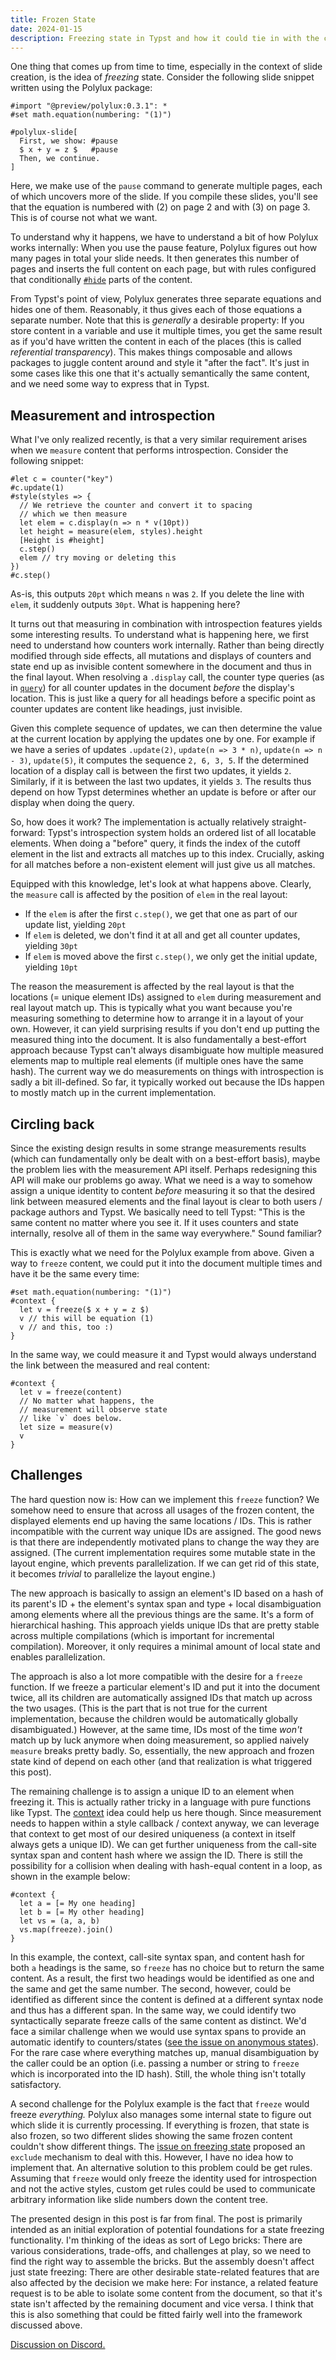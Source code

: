 ```yaml
---
title: Frozen State
date: 2024-01-15
description: Freezing state in Typst and how it could tie in with the context idea.
---
```


One thing that comes up from time to time, especially in the context of slide creation, is the idea of _freezing_ state.
Consider the following slide snippet written using the Polylux package:

```typ
#import "@preview/polylux:0.3.1": *
#set math.equation(numbering: "(1)")

#polylux-slide[
  First, we show: #pause
  $ x + y = z $   #pause
  Then, we continue.
]
```

Here, we make use of the `pause` command to generate multiple pages, each of which uncovers more of the slide.
If you compile these slides, you'll see that the equation is numbered with (2) on page 2 and with (3) on page 3.
This is of course not what we want.

To understand why it happens, we have to understand a bit of how Polylux works internally:
When you use the pause feature, Polylux figures out how many pages in total your slide needs.
It then generates this number of pages and inserts the full content on each page, but with rules configured that conditionally [`#hide`] parts of the content.

From Typst's point of view, Polylux generates three separate equations and hides one of them.
Reasonably, it thus gives each of those equations a separate number.
Note that this is _generally_ a desirable property:
If you store content in a variable and use it multiple times, you get the same result as if you'd have written the content in each of the places (this is called _referential transparency_).
This makes things composable and allows packages to juggle content around and style it "after the fact".
It's just in some cases like this one that it's actually semantically the same content, and we need some way to express that in Typst.

## Measurement and introspection
What I've only realized recently, is that a very similar requirement arises when we `measure` content that performs introspection.
Consider the following snippet:

```typ
#let c = counter("key")
#c.update(1)
#style(styles => {
  // We retrieve the counter and convert it to spacing
  // which we then measure
  let elem = c.display(n => n * v(10pt))
  let height = measure(elem, styles).height
  [Height is #height]
  c.step()
  elem // try moving or deleting this
})
#c.step()
```

As-is, this outputs `20pt` which means `n` was `2`.
If you delete the line with `elem`, it suddenly outputs `30pt`.
What is happening here?

It turns out that measuring in combination with introspection features yields some interesting results.
To understand what is happening here, we first need to understand how counters work internally.
Rather than being directly modified through side effects, all mutations and displays of counters and state end up as invisible content somewhere in the document and thus in the final layout.
When resolving a `.display` call, the counter type queries (as in [`query`]) for all counter updates in the document _before_ the display's location.
This is just like a query for all headings before a specific point as counter updates are content like headings, just invisible.

Given this complete sequence of updates, we can then determine the value at the current location by applying the updates one by one.
For example if we have a series of updates `.update(2)`, `update(n => 3 * n)`, `update(n => n - 3)`, `update(5)`, it computes the sequence `2, 6, 3, 5`.
If the determined location of a display call is between the first two updates, it yields `2`.
Similarly, if it is between the last two updates, it yields `3`.
The results thus depend on how Typst determines whether an update is before or after our display when doing the query.

So, how does it work? The implementation is actually relatively straight-forward:
Typst's introspection system holds an ordered list of all locatable elements.
When doing a "before" query, it finds the index of the cutoff element in the list and extracts all matches up to this index.
Crucially, asking for all matches before a non-existent element will just give us all matches.

Equipped with this knowledge, let's look at what happens above.
Clearly, the `measure` call is affected by the position of `elem` in the real layout:

- If the `elem` is after the first `c.step()`, we get that one as part of our update list, yielding `20pt`
- If `elem` is deleted, we don't find it at all and get all counter updates, yielding `30pt`
- If `elem` is moved above the first `c.step()`, we only get the initial update, yielding `10pt`

The reason the measurement is affected by the real layout is that the locations (= unique element IDs) assigned to `elem` during measurement and real layout match up.
This is typically what you want because you're measuring something to determine how to arrange it in a layout of your own.
However, it can yield surprising results if you don't end up putting the measured thing into the document.
It is also fundamentally a best-effort approach because Typst can't always disambiguate how multiple measured elements map to multiple real elements (if multiple ones have the same hash).
The current way we do measurements on things with introspection is sadly a bit ill-defined.
So far, it typically worked out because the IDs happen to mostly match up in the current implementation.

## Circling back
Since the existing design results in some strange measurements results (which can fundamentally only be dealt with on a best-effort basis), maybe the problem lies with the measurement API itself.
Perhaps redesigning this API will make our problems go away.
What we need is a way to somehow assign a unique identity to content _before_ measuring it so that the desired link between measured elements and the final layout is clear to both users / package authors and Typst.
We basically need to tell Typst:
"This is the same content no matter where you see it.
If it uses counters and state internally, resolve all of them in the same way everywhere."
Sound familiar?

This is exactly what we need for the Polylux example from above.
Given a way to `freeze` content, we could put it into the document multiple times and have it be the same every time:
```typ
#set math.equation(numbering: "(1)")
#context {
  let v = freeze($ x + y = z $)
  v // this will be equation (1)
  v // and this, too :)
}
```

In the same way, we could measure it and Typst would always understand the link between the measured and real content:
```typ
#context {
  let v = freeze(content)
  // No matter what happens, the
  // measurement will observe state
  // like `v` does below.
  let size = measure(v)
  v
}
```

## Challenges
The hard question now is: How can we implement this `freeze` function?
We somehow need to ensure that across all usages of the frozen content, the displayed elements end up having the same locations / IDs.
This is rather incompatible with the current way unique IDs are assigned.
The good news is that there are independently motivated plans to change the way they are assigned.
(The current implementation requires some mutable state in the layout engine, which prevents parallelization. If we can get rid of this state, it becomes _trivial_ to parallelize the layout engine.)

The new approach is basically to assign an element's ID based on a hash of its parent's ID + the element's syntax span and type + local disambiguation among elements where all the previous things are the same.
It's a form of hierarchical hashing.
This approach yields unique IDs that are pretty stable across multiple compilations (which is important for incremental compilation).
Moreover, it only requires a minimal amount of local state and enables parallelization.

The approach is also a lot more compatible with the desire for a `freeze` function.
If we freeze a particular element's ID and put it into the document twice, all its children are automatically assigned IDs that match up across the two usages. (This is the part that is not true for the current implementation, because the children would be automatically globally disambiguated.)
However, at the same time, IDs most of the time _won't_ match up by luck anymore when doing measurement, so applied naively `measure` breaks pretty badly.
So, essentially, the new approach and frozen state kind of depend on each other (and that realization is what triggered this post).

The remaining challenge is to assign a unique ID to an element when freezing it.
This is actually rather tricky in a language with pure functions like Typst.
The [context] idea could help us here though.
Since measurement needs to happen within a style callback / context anyway, we can leverage that context to get most of our desired uniqueness (a context in itself always gets a unique ID).
We can get further uniqueness from the call-site syntax span and content hash where we assign the ID.
There is still the possibility for a collision when dealing with hash-equal content in a loop, as shown in the example below:

```typ
#context {
  let a = [= My one heading]
  let b = [= My other heading]
  let vs = (a, a, b)
  vs.map(freeze).join()
}
```

In this example, the context, call-site syntax span, and content hash for both `a` headings is the same, so `freeze` has no choice but to return the same content.
As a result, the first two headings would be identified as one and the same and get the same number.
The second, however, could be identified as different since the content is defined at a different syntax node and thus has a different span.
In the same way, we could identify two syntactically separate freeze calls of the same content as distinct.
We'd face a similar challenge when we would use syntax spans to provide an automatic identify to counters/states ([see the issue on anonymous states](https://github.com/typst/typst/issues/2425)).
For the rare case where everything matches up, manual disambiguation by the caller could be an option (i.e. passing a number or string to `freeze` which is incorporated into the ID hash).
Still, the whole thing isn't totally satisfactory.

A second challenge for the Polylux example is the fact that `freeze` would freeze _everything._
Polylux also manages some internal state to figure out which slide it is currently processing.
If everything is frozen, that state is also frozen, so two different slides showing the same frozen content couldn't show different things.
The [issue on freezing state](https://github.com/typst/typst/issues/1841) proposed an `exclude` mechanism to deal with this.
However, I have no idea how to implement that.
An alternative solution to this problem could be get rules.
Assuming that `freeze` would only freeze the identity used for introspection and not the active styles, custom get rules could be used to communicate arbitrary information like slide numbers down the content tree.

The presented design in this post is far from final.
The post is primarily intended as an initial exploration of potential foundations for a state freezing functionality.
I'm thinking of the ideas as sort of Lego bricks:
There are various considerations, trade-offs, and challenges at play, so we need to find the right way to assemble the bricks.
But the assembly doesn't affect just state freezing:
There are other desirable state-related features that are also affected by the decision we make here:
For instance, a related feature request is to be able to isolate some content from the document, so that it's state isn't affected by the remaining document and vice versa.
I think that this is also something that could be fitted fairly well into the framework discussed above.

[Discussion on Discord.](https://discord.com/channels/1054443721975922748/1196509531354701874)

[context]: /posts/types-and-context/
[`#hide`]: https://typst.app/docs/reference/layout/hide/
[`query`]: https://typst.app/docs/reference/introspection/query/
[anonymous states]: https://github.com/typst/typst/issues/2425
